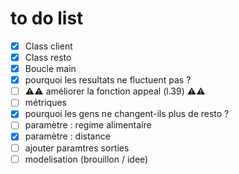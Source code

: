 # to do list


 - [X] Class client
 - [X] Class resto
 - [X] Boucle main
 - [X] pourquoi les resultats ne fluctuent pas ?
 - [ ] ⚠️⚠️ améliorer la fonction appeal (l.39) ⚠️⚠️
 - [ ] métriques
 - [X] pourquoi les gens ne changent-ils plus de resto ?
 - [ ] paramètre : regime alimentaire
 - [X] paramètre : distance
 - [ ] ajouter paramtres sorties
 - [ ] modelisation (brouillon / idee)
